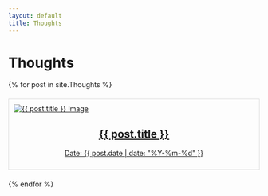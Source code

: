 ```yaml
---
layout: default
title: Thoughts
---
```


# Thoughts

<div style="display: grid; grid-template-columns: repeat(auto-fill, minmax(250px, 1fr)); gap: 20px;">
    {% for post in site.Thoughts %}
    <div style="border: 1px solid #ddd; padding: 10px;">
        <a href="{{ post.url }}">
            <img src="{{ post.image }}" alt="{{ post.title }} Image" style="max-width: 100%; max-height: 200px; display: block; margin: 0 auto;" />
            <h2 style="text-align: center;">{{ post.title }}</h2>
            <p style="text-align: center;">Date: {{ post.date | date: "%Y-%m-%d" }}</p>
        </a>
    </div>
    {% endfor %}
</div>


